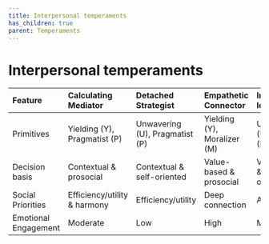 ```yaml
---
title: Interpersonal temperaments
has_children: true
parent: Temperaments
---
```


# Interpersonal temperaments


| Feature           | Calculating Mediator  | Detached Strategist | Empathetic Connector    | Individualistic Idealist    |
| :--------------   | :--------------------| :-------------------| :---------------------- | :----------------------|
| Primitives | Yielding (Y), Pragmatist (P) | Unwavering (U), Pragmatist (P) | Yielding (Y), Moralizer (M)    | Unwavering (U), Moralizer (M)    |
| Decision basis    | Contextual & prosocial  | Contextual & self-oriented   | Value-based & prosocial | Value-based & self-oriented  |
| Social Priorities | Efficiency/utility & harmony | Efficiency/utility          | Deep connection         | Authenticity           |
| Emotional Engagement | Moderate | Low | High | Moderate |